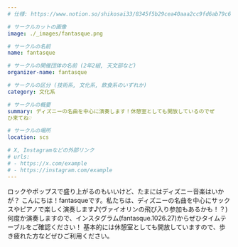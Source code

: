 ```yaml
---
# 仕様: https://www.notion.so/shikosai33/8345f5b29cea40aaa2cc9fd6ab79c6a6?pvs=4#5438a1577b604f39a67658a72f2283b8

# サークルカットの画像
image: ./_images/fantasque.png

# サークルの名前
name: fantasque

# サークルの開催団体の名前 (2年2組, 天文部など)
organizer-name: fantasque

# サークルの区分 (技術系, 文化系, 飲食系のいずれか)
category: 文化系

# サークルの概要
summary: ディズニーの名曲を中心に演奏します！休憩室としても開放しているのでぜ
ひ来てね♡

# サークルの場所
location: scs

# X, Instagramなどの外部リンク
# urls:
# - https://x.com/example
# - https://instagram.com/example
---
```

ロックやポップスで盛り上がるのもいいけど、たまにはディズニー音楽はいかが？
こんにちは！fantasqueです。私たちは、ディズニーの名曲を中心にサックスやピアノで楽しく演奏します♪(ヴァイオリンの飛び入り参加もあるかも！？)何度か演奏しますので、インスタグラム(fantasque.1026.27)からぜひタイムテーブルをご確認ください！
基本的には休憩室としても開放していますので、歩き疲れた方などぜひご利用ください。
